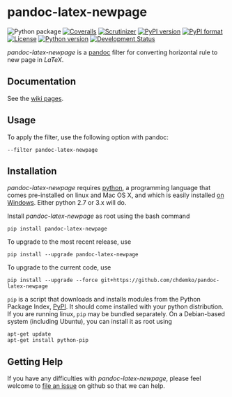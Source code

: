 # pandoc-latex-newpage
![Python package](https://github.com/chdemko/pandoc-latex-newpage/workflows/Python%20package/badge.svg?branch=develop)
[![Coveralls](https://img.shields.io/coveralls/github/chdemko/pandoc-latex-newpage/develop.svg)](https://coveralls.io/github/chdemko/pandoc-latex-newpage?branch=develop)
[![Scrutinizer](https://img.shields.io/scrutinizer/g/chdemko/pandoc-latex-newpage.svg)](https://scrutinizer-ci.com/g/chdemko/pandoc-latex-newpage/)
[![PyPI version](https://img.shields.io/pypi/v/pandoc-latex-newpage.svg)](https://pypi.org/project/pandoc-latex-newpage/)
[![PyPI format](https://img.shields.io/pypi/format/pandoc-latex-newpage.svg)](https://pypi.org/project/pandoc-latex-newpage/)
[![License](https://img.shields.io/pypi/l/pandoc-latex-newpage.svg)](https://raw.githubusercontent.com/chdemko/pandoc-latex-newpage/develop/LICENSE)
[![Python version](https://img.shields.io/pypi/pyversions/pandoc-latex-newpage.svg)](https://pypi.org/project/pandoc-latex-newpage/)
[![Development Status](https://img.shields.io/pypi/status/pandoc-latex-newpage.svg)](https://pypi.org/project/pandoc-latex-newpage/)

*pandoc-latex-newpage* is a [pandoc] filter for converting horizontal rule to new page in *LaTeX*.

[pandoc]: http://pandoc.org/

Documentation
-------------

See the [wiki pages](https://github.com/chdemko/pandoc-latex-newpage/wiki).

Usage
-----

To apply the filter, use the following option with pandoc:

    --filter pandoc-latex-newpage

Installation
------------

*pandoc-latex-newpage* requires [python], a programming language that comes pre-installed on linux and Mac OS X, and which is easily installed [on Windows]. Either python 2.7 or 3.x will do.

Install *pandoc-latex-newpage* as root using the bash command

    pip install pandoc-latex-newpage

To upgrade to the most recent release, use

    pip install --upgrade pandoc-latex-newpage

To upgrade to the current code, use

    pip install --upgrade --force git+https://github.com/chdemko/pandoc-latex-newpage

`pip` is a script that downloads and installs modules from the Python Package Index, [PyPI].  It should come installed with your python distribution. If you are running linux, `pip` may be bundled separately. On a Debian-based system (including Ubuntu), you can install it as root using

    apt-get update
    apt-get install python-pip

[python]: https://www.python.org
[on Windows]: https://www.python.org/downloads/windows
[PyPI]: https://pypi.org


Getting Help
------------

If you have any difficulties with *pandoc-latex-newpage*, please feel welcome to [file an issue] on github so that we can help.

[file an issue]: https://github.com/chdemko/pandoc-latex-newpage/issues

